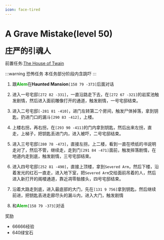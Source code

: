 ```yaml
---
icon: face-tired
---
```


# A Grave Mistake(level 50)
<span style="font-size: 25px;">**庄严的引魂人**</span>

前置任务:[The House of Twain](/quests/lvl41-50/level%2049%20-%20the%20house%20of%20twain.html)


:::warning 恐怖任务
本任务部分阶段内含跳吓
:::


1. 跟<font color=00AA00>**Alem**</font>在**Haunted Mansion**`[158 79 -373]`后面对话

2. 进入一号宅邸`[272 82 -331]`，一直沿路走下去，在`[272 67 -321]`的岩浆池触发剧情，然后进入面前雕像打开的通道，触发剧情，一号宅邸结束。

3. 进入二号宅邸`[-281 81 -410]`，进门左转第二个房间，触发尸体掉落，拿到钥匙，扔进门口的漏斗`[290 83 -412]`，上楼。

4. 上楼右拐，再右拐，在`[293 90 -411]`的门内拿到钥匙，然后出来左拐，直走，上梯子，把钥匙丢进门内，进入被吓，二号宅邸结束。

5. 进入三号宅邸`[280 78 -473]`，直接左拐，上二楼，看到一直在喷纸的书说明走对了，然后不管，继续走，走到门`[291 84 -471]`面前，触发摔落剧情，在地道内走到底，触发剧情，三号宅邸结束。

6. 进入四号宅邸`[252 81 -490]`，直接上顶楼，拿到`Severed Arm`，然后下楼，沿着发光的红石一直走，进入地下室，把`Severed Arm`交给面前吊着的人，然后进入新打开的阁楼通道，靠近凋零骷髅头，四号宅邸结束。

7. 沿着大路走到底，进入最底部的大门，先在`[131 9 756]`拿到钥匙，然后继续前进，把钥匙丢进走廊尽头的漏斗内，进入大门，触发剧情

8. 和<font color=00AA00>**Alem**</font>`[158 79 -373]`对话

奖励 
+ 66666经验
+ 640绿宝石
